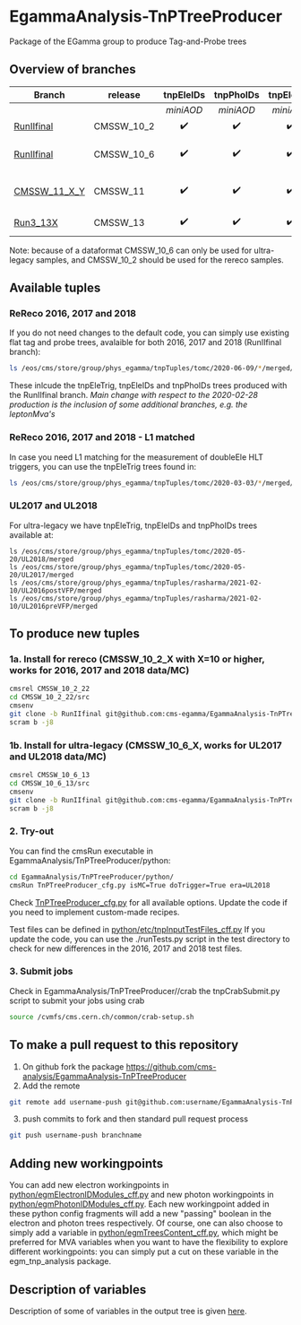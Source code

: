 # EgammaAnalysis-TnPTreeProducer

Package of the EGamma group to produce Tag-and-Probe trees

## Overview of branches

| Branch                                     | release            | tnpEleIDs          | tnpPhoIDs          | tnpEleTrig         | tnpEleReco         | purpose                                |
| ------------------------------------------ | ------------------ |:------------------:|:------------------:|:------------------:|:------------------:|:--------------------------------------:|
|                                            |                    | *miniAOD*          | *miniAOD*          | *miniAOD*          | *AOD*              |                                        |
| [RunIIfinal](../../tree/RunIIfinal)        | CMSSW\_10\_2       | :heavy_check_mark: | :heavy_check_mark: | :heavy_check_mark: | :heavy_check_mark: | Run II analysis                        |
| [RunIIfinal](../../tree/RunIIfinal)        | CMSSW\_10\_6       | :heavy_check_mark: | :heavy_check_mark: | :heavy_check_mark: | :heavy_check_mark: | Run II analysis using ultra-legacy     |
| [CMSSW\_11\_X\_Y](../../tree/CMSSW_11_X_Y) | CMSSW\_11          | :heavy_check_mark: | :heavy_check_mark: | :heavy_check_mark: | :white_check_mark: | Development for Run III (experimental) |
| [Run3_13X](../../tree/Run3_13X)   | CMSSW\_13                   | :heavy_check_mark: | :heavy_check_mark: | :heavy_check_mark: | :white_check_mark: | Run3 2022/2023 |

Note: because of a dataformat CMSSW\_10\_6 can only be used for ultra-legacy samples, and CMSSW\_10\_2 should be used for the rereco samples.

## Available tuples

### ReReco 2016, 2017 and 2018
If you do not need changes to the default code, you can simply use existing flat tag and probe trees, avalaible for both 2016, 2017 and 2018 (RunIIfinal branch):

```bash
ls /eos/cms/store/group/phys_egamma/tnpTuples/tomc/2020-06-09/*/merged/
```

These inlcude the tnpEleTrig, tnpEleIDs and tnpPhoIDs trees produced with the RunIIfinal branch.
*Main change with respect to the 2020-02-28 production is the inclusion of some additional branches, e.g. the leptonMva's*

### ReReco 2016, 2017 and 2018 - L1 matched
In case you need L1 matching for the measurement of doubleEle HLT triggers, you can use the tnpEleTrig trees found in:

```bash
ls /eos/cms/store/group/phys_egamma/tnpTuples/tomc/2020-03-03/*/merged/*L1matched.root
```

### UL2017 and UL2018
For ultra-legacy  we have tnpEleTrig, tnpEleIDs and tnpPhoIDs trees available at:
```
ls /eos/cms/store/group/phys_egamma/tnpTuples/tomc/2020-05-20/UL2018/merged
ls /eos/cms/store/group/phys_egamma/tnpTuples/tomc/2020-05-20/UL2017/merged
ls /eos/cms/store/group/phys_egamma/tnpTuples/rasharma/2021-02-10/UL2016postVFP/merged
ls /eos/cms/store/group/phys_egamma/tnpTuples/rasharma/2021-02-10/UL2016preVFP/merged
```


## To produce new tuples
### 1a. Install for rereco (CMSSW\_10\_2\_X with X=10 or higher, works for 2016, 2017 and 2018 data/MC)

```bash
cmsrel CMSSW_10_2_22
cd CMSSW_10_2_22/src
cmsenv
git clone -b RunIIfinal git@github.com:cms-egamma/EgammaAnalysis-TnPTreeProducer.git EgammaAnalysis/TnPTreeProducer
scram b -j8
```

### 1b. Install for ultra-legacy (CMSSW\_10\_6\_X, works for UL2017 and UL2018 data/MC)

```bash
cmsrel CMSSW_10_6_13
cd CMSSW_10_6_13/src
cmsenv
git clone -b RunIIfinal git@github.com:cms-egamma/EgammaAnalysis-TnPTreeProducer.git EgammaAnalysis/TnPTreeProducer
scram b -j8
```

### 2. Try-out
You can find the cmsRun executable in EgammaAnalysis/TnPTreeProducer/python:
```bash
cd EgammaAnalysis/TnPTreeProducer/python/
cmsRun TnPTreeProducer_cfg.py isMC=True doTrigger=True era=UL2018
```
Check [TnPTreeProducer\_cfg.py](python/TnPTreeProducer_cfg.py) for all available options. Update the code if you need to implement custom-made recipes.

Test files can be defined in [python/etc/tnpInputTestFiles\_cff.py](python/etc/tnpInputTestFiles_cff.py)
If you update the code, you can use the ./runTests.py script in the test directory to check for new differences in the 2016, 2017 and 2018 test files.

### 3. Submit jobs
Check in EgammaAnalysis/TnPTreeProducer//crab the tnpCrabSubmit.py script to submit your jobs using crab

```bash
source /cvmfs/cms.cern.ch/common/crab-setup.sh
```

## To make a pull request to this repository
1. On github fork the package https://github.com/cms-analysis/EgammaAnalysis-TnPTreeProducer
2. Add the remote
```bash
git remote add username-push git@github.com:username/EgammaAnalysis-TnPTreeProducer.git
```
3. push commits to fork and then standard pull request process
```bash
git push username-push branchname
```

## Adding new workingpoints
You can add new electron workingpoints in [python/egmElectronIDModules\_cff.py](python/egmElectronIDModules_cff.py) and new photon workingpoints
in [python/egmPhotonIDModules\_cff.py](python/egmPhotonIDModules_cff.py). Each new workingpoint added in these python config fragments will
add a new "passing<WP>" boolean in the electron and photon trees respectively. Of course, one can also choose to simply add a variable in
[python/egmTreesContent\_cff.py](python/egmTreesContent\_cff.py), which might be preferred for MVA variables when you want to have the
flexibility to explore different workingpoints: you can simply put a cut on these variable in the egm\_tnp\_analysis package.

## Description of variables

Description of some of variables in the output tree is given [here](VariablesInfo.md).